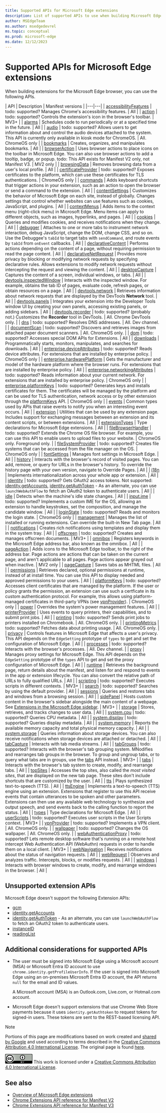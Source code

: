 ```yaml
---
title: Supported APIs for Microsoft Edge extensions
description: List of supported APIs to use when building Microsoft Edge extensions.
author: MSEdgeTeam
ms.author: msedgedevrel
ms.topic: conceptual
ms.prod: microsoft-edge
ms.date: 12/12/2023
---
```

# Supported APIs for Microsoft Edge extensions

When building extensions for the Microsoft Edge browser, you can use the following APIs.

| API | Description | Manifest versions |
|---|---|
| [accessibilityFeatures](https://developer.chrome.com/docs/extensions/reference/api/accessibilityFeatures) | todo: supported?  Manages Chrome's accessibility features. | All |
| [action](https://developer.chrome.com/docs/extensions/reference/api/action) | todo: supported?  Controls the extension's icon in the browser's toolbar. | MV3+ |
| [alarms](https://developer.chrome.com/docs/extensions/reference/api/alarms) | Schedules code to run periodically or at a specified time in the future. | All |
| [audio](https://developer.chrome.com/docs/extensions/reference/api/audio) | todo: supported?  Allows users to get information about and control the audio devices attached to the system.  This API is currently only available in kiosk mode for ChromeOS. | All. ChromeOS only |
| [bookmarks](https://developer.chrome.com/docs/extensions/reference/api/bookmarks) | Creates, organizes, and manipulates bookmarks. | All |
| [browserAction](https://developer.chrome.com/docs/extensions/mv2/reference/browserAction) | Uses browser actions to place icons on the toolbar in Microsoft Edge. You can also use browser actions to add a tooltip, badge, or popup.  todo: This API exists for Manifest V2 only, not Manifest V3. | MV2 only |
| [browsingData](https://developer.chrome.com/docs/extensions/reference/api/browsingData) | Removes browsing data from a user's local profile. | All |
| [certificateProvider](https://developer.chrome.com/docs/extensions/reference/api/certificateProvider) | todo: supported?  Exposes certificates to the platform, which can use these certificates for TLS authentications. | ChromeOS only |
| [commands](https://developer.chrome.com/docs/extensions/reference/api/commands) | Adds keyboard shortcuts that trigger actions in your extension, such as an action to open the browser or send a command to the extension. | All |
| [contentSettings](https://developer.chrome.com/docs/extensions/reference/api/contentSettings) | Customizes the behavior of Microsoft Edge on each site, instead of globally. Changes settings that control whether websites can use features such as cookies, JavaScript, and plugins. | All |
| [contextMenus](https://developer.chrome.com/docs/extensions/reference/api/contextMenus) | Adds items to the context menu (right-click menu) in Microsoft Edge.  Menu items can apply to different objects, such as images, hyperlinks, and pages. | All |
| [cookies](https://developer.chrome.com/docs/extensions/reference/api/cookies) | Queries and modifies cookies, and receives notifications when they change. | All |
| [debugger](https://developer.chrome.com/docs/extensions/reference/api/debugger) | Attaches to one or more tabs to instrument network interaction, debug JavaScript, change the DOM, change CSS, and so on.  Use the Debuggee's `tabId` to target tabs with `sendCommand`, and route events by `tabId` from `onEvent` callbacks. | All |
| [declarativeContent](https://developer.chrome.com/docs/extensions/reference/api/declarativeContent) | Performs actions depending on the content of a page, without requiring permission to read the page content. | All |
| [declarativeNetRequest](https://developer.chrome.com/docs/extensions/reference/api/declarativeNetRequest) | Provides more privacy by blocking or modifying network requests by specifying declarative rules. Allows extensions to modify network requests without intercepting the request and viewing the content. | All |
| [desktopCapture](https://developer.chrome.com/docs/extensions/reference/api/desktopCapture) | Captures the content of a screen, individual windows, or tabs. | All |
| [devtools.inspectedWindow](https://developer.chrome.com/docs/extensions/reference/api/devtools/inspectedWindow) | Interacts with the inspected window.  For example, obtains the tab ID of pages, evaluate code, refresh pages, or obtain resources on a page. | All |
| [devtools.network](https://developer.chrome.com/docs/extensions/reference/api/devtools/network) | Retrieves information about network requests that are displayed by the DevTools **Network** tool. | All |
| [devtools.panels](https://developer.chrome.com/docs/extensions/reference/api/devtools/panels) | Integrates your extension into the Developer Tools window UI by creating your own panels, accessing existing panels, or adding sidebars. | All |
| [devtools.recorder](https://developer.chrome.com/docs/extensions/reference/api/devtools/recorder) | todo: supported? (probably not.)  Customizes the **Recorder** tool in DevTools. | All.  Chrome DevTools only. |
| [dns](https://developer.chrome.com/docs/extensions/reference/api/dns) | todo: supported?  Resolves DNS addresses. | All.  Dev channel. |
| [documentScan](https://developer.chrome.com/docs/extensions/reference/api/documentScan) | todo: supported?  Discovers and retrieves images from attached paper document scanners. | All. ChromeOS only. |
| [dom](https://developer.chrome.com/docs/extensions/reference/api/dom) | todo: supported?  Accesses special DOM APIs for Extensions. | All |
| [downloads](https://developer.chrome.com/docs/extensions/reference/api/downloads) | Programmatically starts, monitors, manipulates, and searches for downloads. | All |
| [enterprise.deviceAttributes](https://developer.chrome.com/docs/extensions/reference/api/enterprise/deviceAttributes) | todo: supported?  Reads device attributes.  For extensions that are installed by enterprise policy. | ChromeOS only |
| [enterprise.hardwarePlatform](https://developer.chrome.com/docs/extensions/reference/api/enterprise/hardwarePlatform) | Gets the manufacturer and model of the hardware platform where the browser runs.  For extensions that are installed by enterprise policy. | All |
| [enterprise.networkingAttributes](https://developer.chrome.com/docs/extensions/reference/api/enterprise/networkingAttributes) | todo: supported?  Reads information about your current network.  For extensions that are installed by enterprise policy. | ChromeOS only |
| [enterprise.platformKeys](https://developer.chrome.com/docs/extensions/reference/api/enterprise/platformKeys) | todo: supported?  Generates keys and installs certificates for them.  The certificates will be managed by the platform and can be used for TLS authentication, network access or by other extension through the [platformKeys](https://developer.chrome.com/docs/extensions/reference/api/platformKeys) API. | ChromeOS only |
| [events](https://developer.chrome.com/docs/extensions/reference/api/events) | Common types used by APIs that raise events to notify you when an interesting event occurs. | All |
| [extension](https://developer.chrome.com/docs/extensions/reference/api/extension) | Utilities that can be used by any extension page.  Includes support for exchanging messages between an extension and its content scripts, or between extensions. | All |
| [extensionTypes](https://developer.chrome.com/docs/extensions/reference/api/extensionTypes) | Type declarations for Microsoft Edge extensions. | All |
| [fileBrowserHandler](https://developer.chrome.com/docs/extensions/reference/api/fileBrowserHandler) | todo: supported?  Extends the Chrome OS file browser. For example, you can use this API to enable users to upload files to your website. | ChromeOS only.  Foreground only. |
| [fileSystemProvider](https://developer.chrome.com/docs/extensions/reference/api/fileSystemProvider) | todo: supported?  Creates file systems that can be accessed from the file manager on the OS. | ChromeOS only |
| [fontSettings](https://developer.chrome.com/docs/extensions/reference/api/fontSettings) | Manages font settings in Microsoft Edge. | All |
| [history](https://developer.chrome.com/docs/extensions/reference/api/history) | Interacts with the browser's record of visited pages. You can add, remove, or query for URLs in the browser's history. To override the history page with your own version, navigate to Override Pages. | All |
| [i18n](https://developer.chrome.com/docs/extensions/reference/api/i18n) | Implements internationalization across your whole app or extension. | All |
| [identity](https://developer.chrome.com/docs/extensions/reference/api/identity) | todo: supported?  Gets OAuth2 access tokens.  Not supported: [identity.getAccounts](https://developer.chrome.com/docs/extensions/reference/api/identity#method-getAccounts), [identity.getAuthToken](https://developer.chrome.com/docs/extensions/reference/api/identity#method-getAuthToken) - As an alternate, you can use `launchWebAuthFlow` to fetch an OAuth2 token to authenticate users. | All |
| [idle](https://developer.chrome.com/docs/extensions/reference/api/idle) | Detects when the machine's idle state changes. | All |
| [input.ime](https://developer.chrome.com/docs/extensions/reference/api/input/ime) | todo: supported?  Implements a custom IME for the OS, allowing an extension to handle keystrokes, set the composition, and manage the candidate window. | All |
| [loginState](https://developer.chrome.com/docs/extensions/reference/api/loginState) | todo: supported?  Reads and monitors the login state. | ChromeOS only |
| [management](https://developer.chrome.com/docs/extensions/reference/api/management) | Manages the list of installed or running extensions.  Can override the built-in New Tab page. | All |
| [notifications](https://developer.chrome.com/docs/extensions/reference/api/notifications) | Creates rich notifications using templates and display them in the system tray. | All |
| [offscreen](https://developer.chrome.com/docs/extensions/reference/api/offscreen) | todo: supported?  Creates and manages offscreen documents. | MV3+ |
| [omnibox](https://developer.chrome.com/docs/extensions/reference/api/omnibox) | Registers keywords in the Microsoft Edge address bar, also known as the omnibox. | All |
| [pageAction](https://developer.chrome.com/docs/extensions/mv2/reference/pageAction) | Adds icons to the Microsoft Edge toolbar, to the right of the address bar. Page actions are actions that can be taken on the current page, and aren't applicable to all pages. Page actions appear grayed out when inactive. | MV2 only |
| [pageCapture](https://developer.chrome.com/docs/extensions/reference/api/pageCapture) | Saves tabs as MHTML files. | All |
| [permissions](https://developer.chrome.com/docs/extensions/reference/api/permissions) | Retrieves declared, optional permissions at runtime, instead of at install time. You can use this API to display needed and approved permissions to your users. | All |
| [platformKeys](https://developer.chrome.com/docs/extensions/reference/api/platformKeys) | todo: supported?  Accesses client certificates that are managed by the platform.  If the user or policy grants the permission, an extension can use such a certficate in its custom authentication protocol.  For example, this allows using platform-managed certificates in third-party VPNs (see [vpnProvider](https://developer.chrome.com/docs/extensions/reference/api/vpnProvider)). | ChromeOS only |
| [power](https://developer.chrome.com/docs/extensions/reference/api/power) | Overrides the system's power management features. | All |
| [printerProvider](https://developer.chrome.com/docs/extensions/reference/api/printerProvider) | Uses events to query printers, their capabilities, and to submit print jobs. | All |
| [printing](https://developer.chrome.com/docs/extensions/reference/api/printing) | todo: supported?  Sends print jobs to printers installed on Chromebook. | All.  ChromeOS only. |
| [printingMetrics](https://developer.chrome.com/docs/extensions/reference/api/printingMetrics) | todo: supported?  Fetches data about printing usage. | All.  ChromeOS only. |
| [privacy](https://developer.chrome.com/docs/extensions/reference/api/privacy) | Controls features in Microsoft Edge that affects a user's privacy. This API depends on the `EdgeSetting` prototype of `types` to get and set the configuration of Microsoft Edge. | All |
| [processes](https://developer.chrome.com/docs/extensions/reference/api/processes) | todo: supported?  Interacts with the browser's processes. | All.  Dev channel. |
| [proxy](https://developer.chrome.com/docs/extensions/reference/api/proxy) | Manages proxy settings for Microsoft Edge. This API depends on the `EdgeSetting` prototype of the `types` API to get and set the proxy configuration of Microsoft Edge. | All |
| [runtime](https://developer.chrome.com/docs/extensions/reference/api/runtime) | Retrieves the background page, return details about the manifest, and listen for and respond to events in the app or extension lifecycle. You can also convert the relative path of URLs to fully qualified URLs. | All |
| [scripting](https://developer.chrome.com/docs/extensions/reference/api/scripting) | todo: supported?  Executes scripts in different contexts. | MV3+ |
| [search](https://developer.chrome.com/docs/extensions/reference/api/search) | todo: supported?  Searches by using the default provider. | All |
| [sessions](https://developer.chrome.com/docs/extensions/reference/api/sessions) | Queries and restores tabs and windows from a browsing session. | All |
| [sidePanel](https://developer.chrome.com/docs/extensions/reference/api/sidePanel) | Hosts custom content in the browser's sidebar alongside the main content of a webpage.  See [Extensions in the Microsoft Edge sidebar](../developer-guide/sidebar.md). | MV3+ |
| [storage](https://developer.chrome.com/docs/extensions/reference/api/storage) | Stores, retrieves, and tracks changes to user data. | All |
| [system.cpu](https://developer.chrome.com/docs/extensions/reference/api/system/cpu) | todo: supported?  Queries CPU metadata. | All |
| [system.display](https://developer.chrome.com/docs/extensions/reference/api/system/display) | todo: supported?  Queries display metadata. | All |
| [system.memory](https://developer.chrome.com/docs/extensions/reference/api/system/memory) | Reports the available memory capacity and total physical memory capacity. | All |
| [system.storage](https://developer.chrome.com/docs/extensions/reference/api/system/storage) | Queries information about storage devices. You can also receive notifications when storage devices are attached or detached. | All |
| [tabCapture](https://developer.chrome.com/docs/extensions/reference/api/tabCapture) | Interacts with tab media streams. | All |
| [tabGroups](https://developer.chrome.com/docs/extensions/reference/api/tabGroups) | todo: supported?  Interacts with the browser's tab grouping system. MNodifies and rearranges tab groups in the browser.  To group and ungroup tabs, or to query what tabs are in groups, use the [tabs](https://developer.chrome.com/docs/extensions/reference/api/tabs) API instead. | MV3+ |
| [tabs](https://developer.chrome.com/docs/extensions/reference/api/tabs) | Interacts with the browser's tab system to create, modify, and rearrange tabs. | All |
| [topSites](https://developer.chrome.com/docs/extensions/reference/api/topSites) | Accesses the top sites, also called the _most visited sites_, that are displayed on the new tab page. These sites don't include shortcuts that are customized by the user. | All |
| [tts](https://developer.chrome.com/docs/extensions/reference/api/tts) | Plays synthesized text-to-speech (TTS). | All |
| [ttsEngine](https://developer.chrome.com/docs/extensions/reference/api/ttsEngine) | Implements a text-to-speech (TTS) engine using an extension.  Extensions that register to use this API receive events that contain utterances to be spoken and other parameters.  Extensions can then use any available web technology to synthesize and output speech, and send events back to the calling function to report the status. | All |
| [types](https://developer.chrome.com/docs/extensions/reference/api/types) | Type declarations for Microsoft Edge. | All |
| [userScripts](https://developer.chrome.com/docs/extensions/reference/api/userScripts) | todo: supported?  Executes user scripts in the User Scripts context. | MV3+ |
| [vpnProvider](https://developer.chrome.com/docs/extensions/reference/api/vpnProvider) | todo: supported?  Implements a VPN client. | All.  ChromeOS only. |
| [wallpaper](https://developer.chrome.com/docs/extensions/reference/api/wallpaper) | todo: supported?  Changes the OS wallpaper. | All.  ChromeOS only. |
| [webAuthenticationProxy](https://developer.chrome.com/docs/extensions/reference/api/webAuthenticationProxy) | todo: supported?  Lets remote desktop software that's running on a remote host intercept Web Authentication API (WebAuthn) requests in order to handle them on a local client. | MV3+ |
| [webNavigation](https://developer.chrome.com/docs/extensions/reference/api/webNavigation) | Receives notifications about the status of navigation requests. | All |
| [webRequest](https://developer.chrome.com/docs/extensions/reference/api/webRequest) | Observes and analyzes traffic.  Intercepts, blocks, or modifies requests. | All |
| [windows](https://developer.chrome.com/docs/extensions/reference/api/windows) | Interacts with browser windows to create, modify, and rearrange windows in the browser. | All |


<!-- ====================================================================== -->
## Unsupported extension APIs

Microsoft Edge doesn't support the following Extension APIs:

* [gcm](https://developer.chrome.com/docs/extensions/reference/api/gcm)
* [identity.getAccounts](https://developer.chrome.com/docs/extensions/reference/api/identity#method-getAccounts)
* [identity.getAuthToken](https://developer.chrome.com/docs/extensions/reference/api/identity#method-getAuthToken) - As an alternate, you can use `launchWebAuthFlow` to fetch an OAuth2 token to authenticate users.
* [instanceID](https://developer.chrome.com/docs/extensions/reference/api/instanceID)
* [readingList](https://developer.chrome.com/docs/extensions/reference/api/readingList)<!-- Pending.  MV3+ -->


<!-- ====================================================================== -->
## Additional considerations for supported APIs

*  The user must be signed into Microsoft Edge using a Microsoft account (MSA) or Microsoft Entra ID account to use `chrome.identity.getProfileUserInfo`. If the user is signed into Microsoft Edge using an on-premises Microsoft Entra ID account, the API returns `null` for the email and ID values.

   A Microsoft account (MSA) is an Outlook.com, Live.com, or Hotmail.com account.

*  Microsoft Edge doesn't support extensions that use Chrome Web Store payments because it uses `identity.getAuthtoken` to request tokens for signed-in users.  These tokens are sent to the REST-based licensing API.


<!-- ====================================================================== -->
> [!NOTE]
> Portions of this page are modifications based on work created and [shared by Google](https://developers.google.com/terms/site-policies) and used according to terms described in the [Creative Commons Attribution 4.0 International License](https://creativecommons.org/licenses/by/4.0).
> The original page is found [here](https://developer.chrome.com/docs/extensions/reference/api).

[![Creative Commons License](../../media/cc-logo/88x31.png)](https://creativecommons.org/licenses/by/4.0)
This work is licensed under a [Creative Commons Attribution 4.0 International License](https://creativecommons.org/licenses/by/4.0).


<!-- ====================================================================== -->
## See also

* [Overview of Microsoft Edge extensions](../index.md)
* [Chrome Extensions API reference for Manifest V2](https://developer.chrome.com/docs/extensions/mv2/reference/)
* [Chrome Extensions API reference for Manifest V3](https://developer.chrome.com/docs/extensions/reference/api/)
